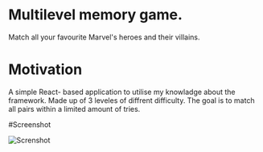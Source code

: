 # Multilevel memory game.

Match all your favourite Marvel's heroes and their villains. 

# Motivation

A simple React- based application to utilise my knowladge about the framework. Made up of 3 leveles of diffrent difficulty. The goal is to match all pairs within a limited amount of tries. 

#Screenshot

![Screnshot](https://k2project.github.io/portfolio/static/media/cards.7ba465aa.gif)
